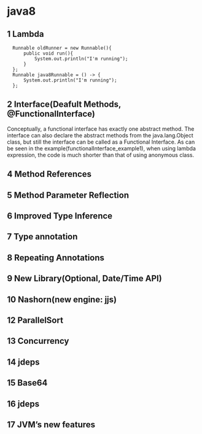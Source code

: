 # java8

## 1 Lambda

```
  Runnable oldRunner = new Runnable(){
      public void run(){
          System.out.println("I'm running");
      }
  };
  Runnable java8Runnable = () -> {
      System.out.println("I'm running");
  };
```


## 2 Interface(Deafult Methods, @FunctionalInterface)
Conceptually, a functional interface has exactly one abstract method. 
The interface can also declare the abstract methods from the java.lang.Object class, but still the interface can be called as a Functional Interface.
As can be seen in the example(functionalInterface_example1), when using lambda expression, the code is much shorter than that of using anonymous class.

## 4 Method References

## 5 Method Parameter Reflection

## 6 Improved Type Inference

## 7 Type annotation

## 8 Repeating Annotations

## 9 New Library(Optional, Date/Time API)

## 10 Nashorn(new engine: jjs)

## 12 ParallelSort

## 13 Concurrency

## 14 jdeps

## 15 Base64

## 16 jdeps

## 17 JVM’s new features
